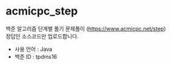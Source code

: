 # acmicpc_step

백준 알고리즘 단계별 풀기 문제풀이 (https://www.acmicpc.net/step)</br>
정답인 소스코드만 업로드합니다.

- 사용 언어 : Java
- 백준 ID : tpdms16
